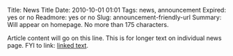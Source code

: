 Title: News Title 
Date: 2010-10-01 01:01 
Tags: news, announcement
Expired: yes or no 
Readmore: yes or no
Slug: announcement-friendly-url 
Summary: Will appear on homepage. No more than 175 characters.

Article content will go on this line. This is for longer text on individual news page. FYI to link: [linked text](http://www.google.com).

<!-- USEFUL CUT AND PASTE STUFF.

<img src="/theme/img/news/201X-XX/XXXX.png" alt="words" class="float_left">

<img src="/theme/img/news/201X-XX/XXXX.png" alt="words" class="float_right">

<a href="#" target="_blank">

-->

<!-- 

AS OF THE WEBSITE REFRESH, FALL 2017, THERE IS NO PLACE ON THE WEBSITE FOR ANNOUNCEMENTS.



-->